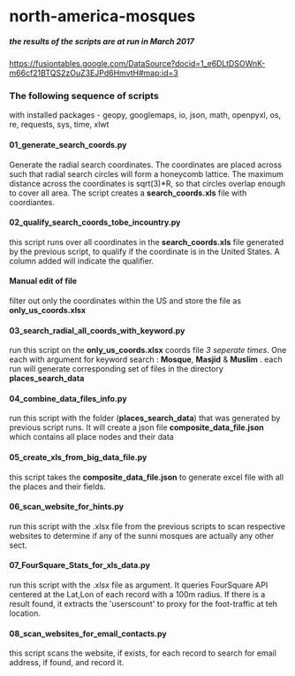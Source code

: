 # north-america-mosques

##### the results of the scripts are at run in March 2017
https://fusiontables.google.com/DataSource?docid=1_e6DLtDSOWnK-m66cf21BTQS2zOuZ3EJPd6HmvtH#map:id=3

### The following sequence of scripts
with installed packages - geopy, googlemaps, io, json, math, openpyxl, os, re, requests, sys, time, xlwt

#### 01_generate_search_coords.py
Generate the radial search coordinates.  The coordinates are placed across such that radial search circles
will form a honeycomb lattice.  The maximum distance across the coordinates is sqrt(3)*R, so that circles
overlap enough to cover all area.  The script creates a __search_coords.xls__ file with coordiantes.

#### 02_qualify_search_coords_tobe_incountry.py
this script runs over all coordinates in the __search_coords.xls__ file generated by the previous script,
to qualify if the coordinate is in the United States. A column added will indicate the qualifier.

#### Manual edit of file
filter out only the coordinates within the US and store the file as __only_us_coords.xlsx__

#### 03_search_radial_all_coords_with_keyword.py
run this script on the  __only_us_coords.xlsx__ coords file _3 seperate times_. One each with argument
for keyword search : __Mosque__, __Masjid__ & __Muslim__ . each run will generate
corresponding set of files in the directory __places_search_data__

#### 04_combine_data_files_info.py
run this script with the folder (__places_search_data__) that was generated by previous script runs.
It will create a json file __composite_data_file.json__ which contains all
place nodes and their data

#### 05_create_xls_from_big_data_file.py
this script takes the __composite_data_file.json__ to generate excel file
with all the places and their fields.

#### 06_scan_website_for_hints.py
run this script with the .xlsx file from the previous scripts to scan respective
websites to determine if any of the sunni mosques are actually any other sect.

#### 07_FourSquare_Stats_for_xls_data.py
run this script with the .xlsx file as argument. It queries FourSquare API centered at the Lat,Lon
of each record with a 100m radius.  If there is a result found, it extracts the 'userscount' to proxy
for the foot-traffic at teh location.

#### 08_scan_websites_for_email_contacts.py
this script scans the website, if exists, for each record to search for email
address, if found, and record it.

